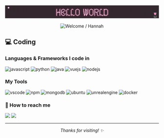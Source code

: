 <!-- 🌟 Animated Header with Smooth Transition & Stars (real effect) -->
<p align="center">
  <img src="GitHubProfileBanner.gif" alt="Profile Banner" />
</p>

<p align="center">
  <img src="https://readme-typing-svg.herokuapp.com?font=Serif&size=30&duration=7000&pause=1000&color=DDDDDD&center=true&vCenter=true&width=600&height=60&lines=Welcome+to+my+github+page!;+My+name+is+Hannah+Pütz" alt="Welcome / Hannah" />
</p>


## 💻 Coding

### Languages & Frameworks I code in
<p>
  <img title="JavaScript" alt="javascript" width="30px" src="https://cdn.jsdelivr.net/gh/devicons/devicon/icons/javascript/javascript-original.svg" />
  <img title="Python" alt="python" width="30px" src="https://cdn.jsdelivr.net/gh/devicons/devicon/icons/python/python-original.svg" />
  <img title="Java" alt="java" width="30px" src="https://cdn.jsdelivr.net/gh/devicons/devicon/icons/java/java-original.svg" />
  <img title="Vue.js" alt="vuejs" width="30px" src="https://cdn.jsdelivr.net/gh/devicons/devicon/icons/vuejs/vuejs-original.svg" />
  <img title="Node.js" alt="nodejs" width="30px" src="https://cdn.jsdelivr.net/gh/devicons/devicon/icons/nodejs/nodejs-original.svg" />
</p>

### My Tools
<p>
  <img title="VSCode" alt="vscode" width="30px" src="https://cdn.jsdelivr.net/gh/devicons/devicon/icons/vscode/vscode-original.svg" />
  <img title="npm" alt="npm" width="30px" src="https://cdn.jsdelivr.net/gh/devicons/devicon/icons/npm/npm-original-wordmark.svg" />
  <img title="MongoDB" alt="mongodb" width="30px" src="https://cdn.jsdelivr.net/gh/devicons/devicon/icons/mongodb/mongodb-original.svg" />
  <img title="Ubuntu" alt="ubuntu" width="30px" src="https://cdn.jsdelivr.net/gh/devicons/devicon/icons/ubuntu/ubuntu-plain.svg" />
  <img title="Unreal Engine" alt="unrealengine" width="30px" src="https://cdn.jsdelivr.net/gh/devicons/devicon/icons/unrealengine/unrealengine-original.svg" />
  <img title="Docker" alt="docker" width="30px" src="https://cdn.jsdelivr.net/gh/devicons/devicon/icons/docker/docker-original.svg" />
</p>

### 📧 How to reach me
<p>
  <a href="https://github.com/HannahPuetz"><img src="https://img.shields.io/badge/GitHub-181717?style=flat&logo=github&logoColor=white"/></a>
  <a href="https://www.linkedin.com/in/hannahpuetz"><img src="https://img.shields.io/badge/LinkedIn-0077B5?style=flat&logo=linkedin&logoColor=white"/></a>
</p>

---

<p align="center">
  <i>Thanks for visiting! ✨</i>
</p>
